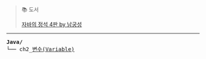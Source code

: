 > 📚 도서
>
> [자바의 정석 4판 by 남궁성](https://www.yes24.com/product/goods/147977536)
---
<pre>
<b>Java/</b>
└── ch2_<a href="https://github.com/k-dev178/Java_SELF_STUDY/blob/main/ch2_Variable.md">변수(Variable)</a>
</pre>
